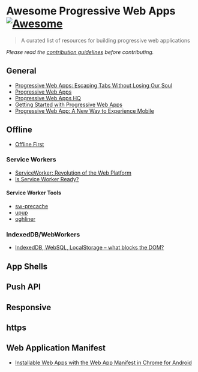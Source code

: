 # Awesome Progressive Web Apps [![Awesome](https://cdn.rawgit.com/sindresorhus/awesome/d7305f38d29fed78fa85652e3a63e154dd8e8829/media/badge.svg)](https://github.com/sindresorhus/awesome)

> A curated list of resources for building progressive web applications

*Please read the [contribution guidelines](contributing.md) before contributing.*

## General

- [Progressive Web Apps: Escaping Tabs Without Losing Our Soul](https://infrequently.org/2015/06/progressive-apps-escaping-tabs-without-losing-our-soul/)
- [Progressive Web Apps](https://developers.google.com/web/progressive-web-apps)
- [Progressive Web Apps HQ](https://mozilla.github.io/progressive-apps-hq/)
- [Getting Started with Progressive Web Apps](https://addyosmani.com/blog/getting-started-with-progressive-web-apps/)
- [Progressive Web App: A New Way to Experience Mobile](http://tech-blog.flipkart.net/2015/11/progressive-web-app/)

## Offline

- [Offline First](http://offlinefirst.org/)

### Service Workers

- [ServiceWorker: Revolution of the Web Platform](https://ponyfoo.com/articles/serviceworker-revolution)
- [Is Service Worker Ready?](https://jakearchibald.github.io/isserviceworkerready/)

#### Service Worker Tools

- [sw-precache](https://github.com/GoogleChrome/sw-precache)
- [upup](https://www.talater.com/upup/)
- [oghliner](https://github.com/mozilla/oghliner)

### IndexedDB/WebWorkers

- [IndexedDB, WebSQL, LocalStorage – what blocks the DOM?](https://nolanlawson.com/2015/09/29/indexeddb-websql-localstorage-what-blocks-the-dom/)

## App Shells

## Push API

## Responsive

## https

## Web Application Manifest

- [Installable Web Apps with the Web App Manifest in Chrome for Android
](https://developers.google.com/web/updates/2014/11/Support-for-installable-web-apps-with-webapp-manifest-in-chrome-38-for-Android)
